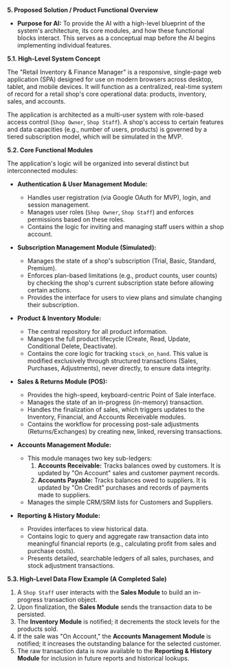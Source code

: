 **5. Proposed Solution / Product Functional Overview**

- **Purpose for AI:** To provide the AI with a high-level blueprint of the system's architecture, its core modules, and how these functional blocks interact. This serves as a conceptual map before the AI begins implementing individual features.

**5.1. High-Level System Concept**

The "Retail Inventory & Finance Manager" is a responsive, single-page web application (SPA) designed for use on modern browsers across desktop, tablet, and mobile devices. It will function as a centralized, real-time system of record for a retail shop's core operational data: products, inventory, sales, and accounts.

The application is architected as a multi-user system with role-based access control (`Shop Owner`, `Shop Staff`). A shop's access to certain features and data capacities (e.g., number of users, products) is governed by a tiered subscription model, which will be simulated in the MVP.

**5.2. Core Functional Modules**

The application's logic will be organized into several distinct but interconnected modules:

- **Authentication & User Management Module:**

  - Handles user registration (via Google OAuth for MVP), login, and session management.
  - Manages user roles (`Shop Owner`, `Shop Staff`) and enforces permissions based on these roles.
  - Contains the logic for inviting and managing staff users within a shop account.

- **Subscription Management Module (Simulated):**

  - Manages the state of a shop's subscription (Trial, Basic, Standard, Premium).
  - Enforces plan-based limitations (e.g., product counts, user counts) by checking the shop's current subscription state before allowing certain actions.
  - Provides the interface for users to view plans and simulate changing their subscription.

- **Product & Inventory Module:**

  - The central repository for all product information.
  - Manages the full product lifecycle (Create, Read, Update, Conditional Delete, Deactivate).
  - Contains the core logic for tracking `stock_on_hand`. This value is modified exclusively through structured transactions (Sales, Purchases, Adjustments), never directly, to ensure data integrity.

- **Sales & Returns Module (POS):**

  - Provides the high-speed, keyboard-centric Point of Sale interface.
  - Manages the state of an in-progress (in-memory) transaction.
  - Handles the finalization of sales, which triggers updates to the Inventory, Financial, and Accounts Receivable modules.
  - Contains the workflow for processing post-sale adjustments (Returns/Exchanges) by creating new, linked, reversing transactions.

- **Accounts Management Module:**

  - This module manages two key sub-ledgers:
    1.  **Accounts Receivable:** Tracks balances owed by customers. It is updated by "On Account" sales and customer payment records.
    2.  **Accounts Payable:** Tracks balances owed to suppliers. It is updated by "On Credit" purchases and records of payments made to suppliers.
  - Manages the simple CRM/SRM lists for Customers and Suppliers.

- **Reporting & History Module:**
  - Provides interfaces to view historical data.
  - Contains logic to query and aggregate raw transaction data into meaningful financial reports (e.g., calculating profit from sales and purchase costs).
  - Presents detailed, searchable ledgers of all sales, purchases, and stock adjustment transactions.

**5.3. High-Level Data Flow Example (A Completed Sale)**

1.  A `Shop Staff` user interacts with the **Sales Module** to build an in-progress transaction object.
2.  Upon finalization, the **Sales Module** sends the transaction data to be persisted.
3.  The **Inventory Module** is notified; it decrements the stock levels for the products sold.
4.  If the sale was "On Account," the **Accounts Management Module** is notified; it increases the outstanding balance for the selected customer.
5.  The raw transaction data is now available to the **Reporting & History Module** for inclusion in future reports and historical lookups.
